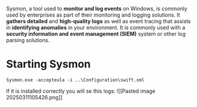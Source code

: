 Sysmon, a tool used to **monitor and log events** on Windows, is commonly used by enterprises as part of their monitoring and logging solutions.
It **gathers detailed** and **high-quality logs** as well as event tracing that assists in **identifying anomalies** in your environment.
It is commonly used with a **security information and event management (SIEM)** system or other log parsing solutions.

# Starting Sysmon
```shell
Sysmon.exe -accepteula -i ..\Configuration\swift.xml
```

If it is installed correctly you will se this logs:
![[Pasted image 20250311105426.png]]

